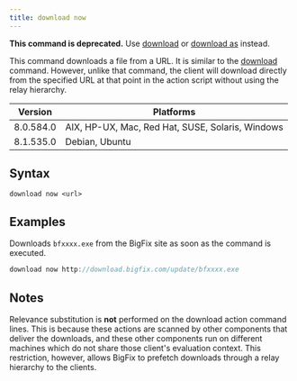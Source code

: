 ```yaml
---
title: download now
---
```


**This command is deprecated.**
Use [download](./download.html) or [download as](./download-as.html) instead.

This command downloads a file from a URL. It is similar to the
[download](./download.html) command. However, unlike that command, the client
will download directly from the specified URL at that point in the action
script without using the relay hierarchy.

Version | Platforms
--- | ---
8.0.584.0 | AIX, HP-UX, Mac, Red Hat, SUSE, Solaris, Windows
8.1.535.0 | Debian, Ubuntu

## Syntax

    download now <url>

## Examples

Downloads `bfxxxx.exe` from the BigFix site as soon as the command is executed.

```actionscript
download now http://download.bigfix.com/update/bfxxxx.exe
```

## Notes

Relevance substitution is **not** performed on the download action command
lines. This is because these actions are scanned by other components that
deliver the downloads, and these other components run on different machines
which do not share those client's evaluation context. This restriction, however,
allows BigFix to prefetch downloads through a relay hierarchy to the clients.
